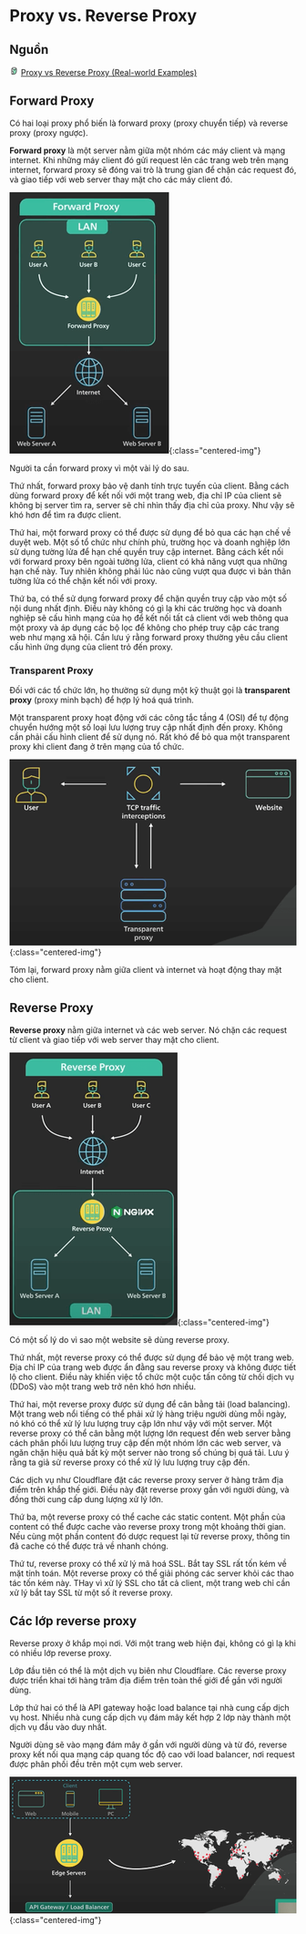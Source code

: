 # Proxy vs. Reverse Proxy

## Nguồn

<img src="../../assets/images/bytebytego.png" width="16" height="16"/> [Proxy vs Reverse Proxy (Real-world Examples)](https://www.youtube.com/watch?v=4NB0NDtOwIQ)

## Forward Proxy

Có hai loại proxy phổ biến là forward proxy (proxy chuyển tiếp) và reverse proxy (proxy ngược).

**Forward proxy** là một server nằm giữa một nhóm các máy client và mạng internet. Khi những máy client đó gửi request lên các trang web trên mạng internet, forward proxy sẽ đóng vai trò là trung gian để chặn các request đó, và giao tiếp với web server thay mặt cho các máy client đó.

![](../assets/ByteByteGo/proxy_vs_reverse_proxy/figure1.png){:class="centered-img"}

Người ta cần forward proxy vì một vài lý do sau.

Thứ nhất, forward proxy bảo vệ danh tính trực tuyến của client. Bằng cách dùng forward proxy để kết nối với một trang web, địa chỉ IP của client sẽ không bị server tìm ra, server sẽ chỉ nhìn thấy địa chỉ của proxy. Như vậy sẽ khó hơn để tìm ra được client.

Thứ hai, một forward proxy có thể được sử dụng để bỏ qua các hạn chế về duyệt web. Một số tổ chức như chính phủ, trường học và doanh nghiệp lớn sử dụng tường lửa để hạn chế quyền truy cập internet. Bằng cách kết nối với forward proxy bên ngoài tường lửa, client có khả năng vượt qua những hạn chế này. Tuy nhiên không phải lúc nào cũng vượt qua được vì bản thân tường lửa có thể chặn kết nối với proxy.

Thứ ba, có thể sử dụng forward proxy để chặn quyền truy cập vào một số nội dung nhất định. Điều này không có gì lạ khi các trường học và doanh nghiệp sẽ cấu hình mạng của họ để kết nối tất cả client với web thông qua một proxy và áp dụng các bộ lọc để không cho phép truy cập các trang web như mạng xã hội. Cần lưu ý rằng forward proxy thường yêu cầu client cấu hình ứng dụng của client trỏ đến proxy. 

### Transparent Proxy

Đối với các tổ chức lớn, họ thường sử dụng một kỹ thuật gọi là **transparent proxy** (proxy minh bạch) để hợp lý hoá quá trình.

Một transparent proxy hoạt động với các công tắc tầng 4 (OSI) để tự động chuyển hướng một số loại lưu lượng truy cập nhất định đến proxy. Không cần phải cấu hình client để sử dụng nó. Rất khó để bỏ qua một transparent proxy khi client đang ở trên mạng của tổ chức.

![](../assets/ByteByteGo/proxy_vs_reverse_proxy/figure2.png){:class="centered-img"}

Tóm lại, forward proxy nằm giữa client và internet và hoạt động thay mặt cho client.

## Reverse Proxy

**Reverse proxy** nằm giữa internet và các web server. Nó chặn các request từ client và giao tiếp với web server thay mặt cho client.

![](../assets/ByteByteGo/proxy_vs_reverse_proxy/figure3.png){:class="centered-img"}

Có một số lý do vì sao một website sẽ dùng reverse proxy.

Thứ nhất, một reverse proxy có thể được sử dụng để bảo vệ một trang web. Địa chỉ IP của trang web được ẩn đằng sau reverse proxy và không được tiết lộ cho client. Điều này khiến việc tổ chức một cuộc tấn công từ chối dịch vụ (DDoS) vào một trang web trở nên khó hơn nhiều.

Thứ hai, một reverse proxy được sử dụng để cân bằng tải (load balancing). Một trang web nổi tiếng có thể phải xử lý hàng triệu người dùng mỗi ngày, nó khó có thể xử lý lưu lượng truy cập lớn như vậy với một server. Một reverse proxy có thể cân bằng một lượng lớn request đến web server bằng cách phân phối lưu lượng truy cập đến một nhóm lớn các web server, và ngăn chặn hiệu quả bất kỳ một server nào trong số chúng bị quá tải. Lưu ý rằng ta giả sử reverse proxy có thể xử lý lưu lượng truy cập đến.

Các dịch vụ như Cloudflare đặt các reverse proxy server ở hàng trăm địa điểm trên khắp thế giới. Điều này đặt reverse proxy gần với người dùng, và đồng thời cung cấp dung lượng xử lý lớn.

Thứ ba, một reverse proxy có thể cache các static content. Một phần của content có thể được cache vào reverse proxy trong một khoảng thời gian. Nếu cùng một phần content đó dược request lại từ reverse proxy, thông tin đã cache có thể được trả về nhanh chóng.

Thứ tư, reverse proxy có thể xử lý mã hoá SSL. Bắt tay SSL rất tốn kém về mặt tính toán. Một reverse proxy có thể giải phóng các server khỏi các thao tác tốn kém này. THay vì xử lý SSL cho tất cả client, một trang web chỉ cần xử lý bắt tay SSL từ một số ít reverse proxy.

## Các lớp reverse proxy

Reverse proxy ở khắp mọi nơi. Với một trang web hiện đại, không có gì lạ khi có nhiều lớp reverse proxy. 

Lớp đầu tiên có thể là một dịch vụ biên như Cloudflare. Các reverse proxy được triển khai tới hàng trăm địa điểm trên toàn thế giới để gần với người dùng.

Lớp thứ hai có thể là API gateway hoặc load balance tại nhà cung cấp dịch vụ host. Nhiều nhà cung cấp dịch vụ đám mây kết hợp 2 lớp này thành một dịch vụ đầu vào duy nhất.

Người dùng sẽ vào mạng đám mây ở gần với người dùng và từ đó, reverse proxy kết nối qua mạng cáp quang tốc độ cao với load balancer, nơi request được phân phối đều trên một cụm web server.

![](../assets/ByteByteGo/proxy_vs_reverse_proxy/figure4.png){:class="centered-img"}
